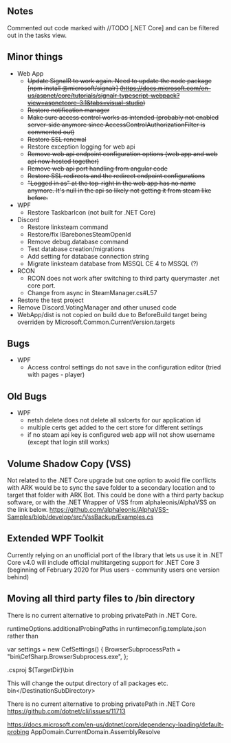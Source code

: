 ﻿Notes
-------------------------------------------------------------------------------
Commented out code marked with //TODO [.NET Core] and can be filtered out in the tasks view.



Minor things
-------------------------------------------------------------------------------
- Web App
  - ~~Update SignalR to work again. Need to update the node package [npm install @microsoft/signalr] (https://docs.microsoft.com/en-us/aspnet/core/tutorials/signalr-typescript-webpack?view=aspnetcore-3.1&tabs=visual-studio)~~
  - ~~Restore notification manager~~
  - ~~Make sure access control works as intended (probably not enabled server-side anymore since AccessControlAuthorizationFilter is commented out)~~
  - ~~Restore SSL renewal~~
  - Restore exception logging for web api
  - ~~Remove web api endpoint configuration options (web app and web api now hosted together)~~
  - ~~Remove web api port handling from angular code~~
  - ~~Restore SSL redirects and the redirect endpoint configurations~~
  - ~~"Logged in as" at the top-right in the web app has no name anymore. It's null in the api so likely not getting it from steam like before.~~
- WPF
  - Restore TaskbarIcon (not built for .NET Core)
- Discord
  - Restore linksteam command
  - Restore/fix IBarebonesSteamOpenId
  - Remove debug.database command
  - Test database creation/migrations
  - Add setting for database connection string
  - Migrate linksteam database from MSSQL CE 4 to MSSQL (?)
- RCON
  - RCON does not work after switching to third party querymaster .net core port.
  - Change from async in SteamManager.cs#L57
- Restore the test project
- Remove Discord.VotingManager and other unused code
- WebApp/dist is not copied on build due to BeforeBuild target being overriden by Microsoft.Common.CurrentVersion.targets


Bugs
-------------------------------------------------------------------------------
- WPF
  - Access control settings do not save in the configuration editor (tried with pages - player)


Old Bugs
-------------------------------------------------------------------------------
- WPF
  - netsh delete does not delete all sslcerts for our application id
  - multiple certs get added to the cert store for different settings
  - if no steam api key is configured web app will not show username (except that login still works)


Volume Shadow Copy (VSS)
-------------------------------------------------------------------------------
Not related to the .NET Core upgrade but one option to avoid file conflicts with ARK would be to sync the save folder to a secondary location and to target that folder with ARK Bot.
This could be done with a third party backup software, or with the .NET Wrapper of VSS from alphaleonis/AlphaVSS on the link below.
https://github.com/alphaleonis/AlphaVSS-Samples/blob/develop/src/VssBackup/Examples.cs


Extended WPF Toolkit
-------------------------------------------------------------------------------
Currently relying on an unofficial port of the library that lets us use it in .NET Core
v4.0 will include official multitargeting support for .NET Core 3 (beginning of February 2020 for Plus users - community users one version behind)



Moving all third party files to /bin directory
-------------------------------------------------------------------------------
There is no current alternative to probing privatePath in .NET Core.

runtimeOptions.additionalProbingPaths in runtimeconfig.template.json rather than
<runtime>
    <assemblyBinding xmlns="urn:schemas-microsoft-com:asm.v1">
      <probing privatePath="lib;libs" />
    </assemblyBinding>
</runtime>

var settings = new CefSettings()
{
    BrowserSubprocessPath = "bin\\CefSharp.BrowserSubprocess.exe",
};

.csproj
<PropertyGroup>
    <CefSharpTargetDir>$(TargetDir)\bin</CefSharpTargetDir>
</PropertyGroup>

This will change the output directory of all packages etc.
<ItemDefinitionGroup>
    <ReferenceCopyLocalPaths>
        <DestinationSubDirectory>bin\</DestinationSubDirectory>
    </ReferenceCopyLocalPaths>
</ItemDefinitionGroup>

There is no current alternative to probing privatePath in .NET Core
https://github.com/dotnet/cli/issues/11713


https://docs.microsoft.com/en-us/dotnet/core/dependency-loading/default-probing
AppDomain.CurrentDomain.AssemblyResolve